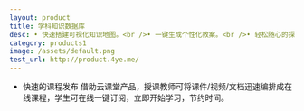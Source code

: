 ```yaml
---
layout: product
title: 学科知识数据库
desc: • 快速搭建可视化知识地图。<br />• 一键生成个性化教案。<br />• 轻松随心的探索式学习。
category: products1
image: /assets/default.png
test_url: http://product.4ye.me/
---
```


* 快速的课程发布
借助云课堂产品，授课教师可将课件/视频/文档迅速编排成在线课程，学生可在线一键订阅，立即开始学习，节约时间。

